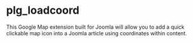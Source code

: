 # plg_loadcoord
This Google Map extension built for Joomla will allow you to add a quick clickable map icon into a Joomla article using coordinates within content.
